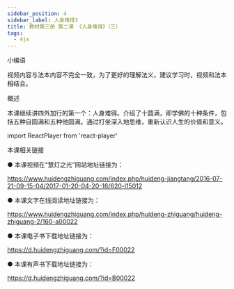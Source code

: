 ```yaml
---
sidebar_position: 4
sidebar_label: 人身难得3
title: 教材第三册 第二课 《人身难得》（三）
tags:
  - 4jx
---
```

 小编语

视频内容与法本内容不完全一致，为了更好的理解法义，建议学习时，视频和法本相结合。

概述

本课继续讲四外加行的第一个：人身难得。介绍了十圆满，即学佛的十种条件，包括五种自圆满和五种他圆满。通过打坐深入地思维，重新认识人生的价值和意义。

import ReactPlayer from 'react-player'

<ReactPlayer id='hdvplayer' light='/img/lamp-hope.png' controls url='http://huidengchanxiu.net/jmy/%e6%85%a7%e7%81%af%e7%a6%85%e4%bf%ae%e8%af%be/%e6%85%a7%e7%81%af%e7%a6%85%e4%bf%ae%e8%af%be%e7%ac%ac%e4%b8%89%e5%86%8c/02-3%20%e6%85%a7%e7%81%af%e7%a6%85%e4%bf%ae%e8%af%be4%20%e4%ba%ba%e8%ba%ab%e9%9a%be%e5%be%973.mp4' />

 本课相关链接

●  本课视频在“慧灯之光”网站地址链接为：

<https://www.huidengzhiguang.com/index.php/huideng-jiangtang/2016-07-21-09-15-04/2017-01-20-04-20-16/620-l15012>

●  本课文字在线阅读地址链接为：

<https://www.huidengzhiguang.com/index.php/huideng-zhiguang/huideng-zhiguang-2/160-a00022>

●  本课电子书下载地址链接为：

<https://d.huidengzhiguang.com/?id=F00022>

●  本课有声书下载地址链接为：

<https://d.huidengzhiguang.com/?id=B00022>
